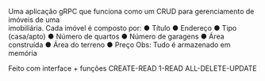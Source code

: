 Uma aplicação gRPC que funciona como um CRUD para gerenciamento de imóveis de uma<br>
imobiliária. Cada imóvel é composto por:
● Título
● Endereço
● Tipo (casa/apto)
● Número de quartos
● Número de garagens
● Área construída
● Área do terreno
● Preço
Obs:
Tudo é armazenado em memória

Feito com interface + funções CREATE-READ 1-READ ALL-DELETE-UPDATE
